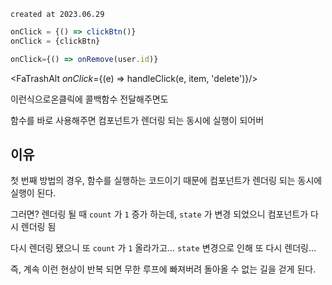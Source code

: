 `created at 2023.06.29`

```jsx
onClick = {() => clickBtn()}
onClick = {clickBtn}

onClick={() => onRemove(user.id)}
```

<FaTrashAlt _onClick_={(e) => handleClick(e, item, 'delete')}/>

이런식으로온클릭에 콜백함수 전달해주면도

함수를 바로 사용해주면 컴포넌트가 렌더링 되는 동시에 실행이 되어버

## 이유

첫 번째 방법의 경우, 함수를 실행하는 코드이기 때문에 컴포넌트가 렌더링 되는 동시에 실행이 된다.

그러면? 렌더링 될 때 `count` 가 `1` 증가 하는데, `state` 가 변경 되었으니 컴포넌트가 다시 렌더링 됨

다시 렌더링 됐으니 또 `count` 가 `1` 올라가고… `state` 변경으로 인해 또 다시 렌더링…

즉, 계속 이런 현상이 반복 되면 무한 루프에 빠져버려 돌아올 수 없는 길을 걷게 된다.
